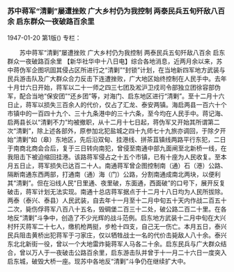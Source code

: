 ### 苏中蒋军“清剿”屡遭挫败  广大乡村仍为我控制  两泰民兵五旬歼敌八百余  启东群众一夜破路百余里

1947-01-20
第1版()
专栏：

　　苏中蒋军“清剿”屡遭挫败
    广大乡村仍为我控制
    两泰民兵五旬歼敌八百余
    启东群众一夜破路百余里
    【新华社华中十八日电】综合各地消息，近两月余以来，苏中蒋伪军企图巩固其侵占区所进行之“清剿”“封锁”计划，在当地新四军地方武装与民兵游击队及广大群众合力反击下连遭挫败，广大地区始终控制在人民手中。去年十月廿六日开始，蒋军以二十一师之四三七团及淞沪卫戍司令部独立团徐容部伪军，配合当地“保安团”“还乡团”等，对海门、启东地区进行“清剿”。至十二月十六日止，蒋军以损失三百余人的代价，仅占了汇龙、泰安两镇。海启两县一百六十个市镇中的一百四十九个、三十九条港中的三十六条，至今均在人民手中。蒋记海、启两县长以“清剿不力”均被撤职，从十二月十七日起，蒋伪军又开始其所谓第二次“清剿”，除上述各部外，原参加北犯盐城之四十九师七十九旅亦调回，于除夕开始“清剿”如（皋）东地区，先后沿双甸、挂港线、拼茶苴镇线两路平行东犯，二日于南商北商会合后，复于三日转向南犯，曾侵至南通中部九面闸至北新桥一线，在我阻击下被迫缩回挂港。该路蒋军侵占之十五个市镇，已有十座为人民收复。至本月五日止，蒋军损失已达百二十人。南通蒋军曾企图控制南（通）石（港）公路、隔断南通东西两部，打通南（通）海（门）公路，分割南通成南北两块，以便利其“清剿”。但在沿线人民“日里通、夜里破，东面通，西面破”的口号下，展开反复破击，蒋军计划无法实现。南通十总店蒋军据点于十二月十八日均为人民所拔除。两泰（泰兴、泰县）人民武装，自去年十一月至十二月中旬五十天内作战二百五十二次，毙伤俘蒋军八百八十五名，毁碉堡二百三十二处，破公路二百二十里。在各地反“清剿”斗争中，创造了不少光辉的战斗范例。启东地方武装十二月中旬在大兴村歼灭蒋军二十七人，缴机枪两挺，步枪十四支，自己无一伤亡。本月五日，泰兴民兵阻击黄桥出犯蒋军于刁家庄，仅以牺牲战士一名的代价击毙敌人八十余。泰兴东北北新街一役，曾以一个大地雷炸毙蒋军人马各二十余。启东民兵与广大群众结合，曾以万人于一夜破击公路百余里，启东游击队并曾于十一月二十六日一度突入启东城，破毁大桥一座。现苏中各地反“清剿”斗争仍在继续扩大中。

